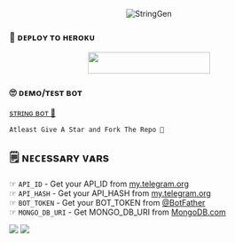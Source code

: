 <p align="center">
  <img src="https://graph.org/file/fb621482a3d0945e0c35b.jpg" alt="StringGen">

 
### 🚀 ᴅᴇᴘʟᴏʏ ᴛᴏ ʜᴇʀᴏᴋᴜ
  
  <p align="center"><a href="https://dashboard.heroku.com/new?template=https://github.com/TOXICOP638/MASSREPORTS"> <img src="https://img.shields.io/badge/Deploy%20To%20Heroku-black?style=for-the-badge&logo=heroku" width="220" height="38.45"/></a></p>



### 🙄 ᴅᴇᴍᴏ/ᴛᴇsᴛ ʙᴏᴛ
  
  [sᴛʀɪɴɢ ʙᴏᴛ 🍑](https://telegram.me/VIP_STRING_ROBOT)

```
Atleast Give A Star and Fork The Repo 🖤
```

## 🗒️ ɴᴇᴄᴇssᴀʀʏ ᴠᴀʀs

☞ `API_ID` - Get your API_ID from [my.telegram.org](https://my.telegram.org/apps)<br>
☞ `API_HASH` - Get your API_HASH from [my.telegram.org](https://my.telegram.org/apps)<br>
☞ `BOT_TOKEN` - Get your BOT_TOKEN from [@BotFather](https://t.me/BotFather)<br>
☞ `MONGO_DB_URI` - Get MONGO_DB_URI from [MongoDB.com](https://cloud.mongodb.com)<br>


<img src="https://user-images.githubusercontent.com/73097560/115834477-dbab4500-a447-11eb-908a-139a6edaec5c.gif">
<img src="https://user-images.githubusercontent.com/73097560/115834477-dbab4500-a447-11eb-908a-139a6edaec5c.gif">
